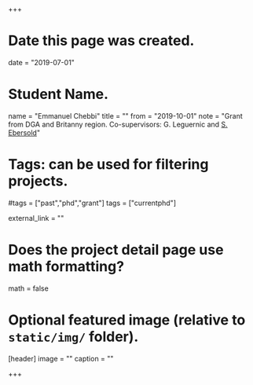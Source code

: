 +++
# Date this page was created.
date = "2019-07-01"

# Student Name.
name = "Emmanuel Chebbi"
title = ""
from = "2019-10-01"
note = "Grant from DGA and Britanny region. Co-supervisors: G. Leguernic and [S. Ebersold](https://www.irit.fr/~Sophie.Ebersold/)"

# Tags: can be used for filtering projects.
#tags = ["past","phd","grant"]
tags = ["currentphd"]

external_link = ""

# Does the project detail page use math formatting?
math = false

# Optional featured image (relative to `static/img/` folder).
[header]
image = ""
caption = ""

+++
